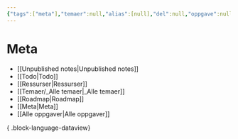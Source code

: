 ```yaml
---
{"tags":["meta"],"temaer":null,"alias":[null],"del":null,"oppgave":null,"fag":null,"eksamen":null,"dg-publish":true,"title":"Meta","date":"2023-05-31","modified":"2023-05-31","permalink":"/meta/","dgPassFrontmatter":true}
---
```



# Meta
- [[Unpublished notes\|Unpublished notes]]
- [[Todo\|Todo]]
- [[Ressurser\|Ressurser]]
- [[Temaer/_Alle temaer\|_Alle temaer]]
- [[Roadmap\|Roadmap]]
- [[Meta\|Meta]]
- [[Alle oppgaver\|Alle oppgaver]]

{ .block-language-dataview}
